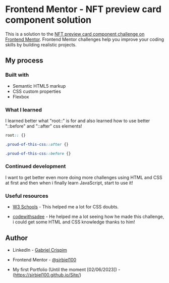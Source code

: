 # Frontend Mentor - NFT preview card component solution

This is a solution to the [NFT preview card component challenge on Frontend Mentor](https://www.frontendmentor.io/challenges/nft-preview-card-component-SbdUL_w0U). Frontend Mentor challenges help you improve your coding skills by building realistic projects. 


## My process

### Built with

- Semantic HTML5 markup
- CSS custom properties
- Flexbox

### What I learned

I learned better what "root::" is for and also learned how to use better "::before" and "::after" css elements!


```css
root:: {}

.proud-of-this-css::after {}

.proud-of-this-css::before {}
```


### Continued development

I want to get better even more doing more challenges using HTML and CSS at first and then when i finally learn JavaScript, start to use it!


### Useful resources

- [W3 Schools](https://www.w3schools.com/) - This helped me a lot for CSS doubts.

- [codewithsadee](https://github.com/codewithsadee/nft-preview-card-component) - He helped me a lot seeing how he made this challenge, i could get some HTML and CSS knowledge thanks to him!


## Author

- LinkedIn - [Gabriel Crispim](https://www.linkedin.com/in/gabriel-crispim-5b6945221/)

- Frontend Mentor - [@sirbiel100](https://www.frontendmentor.io/profile/sirbiel100)

- My first Portfolio (Until the moment [02/06/2023]) - (https://sirbiel100.github.io/Site/)


